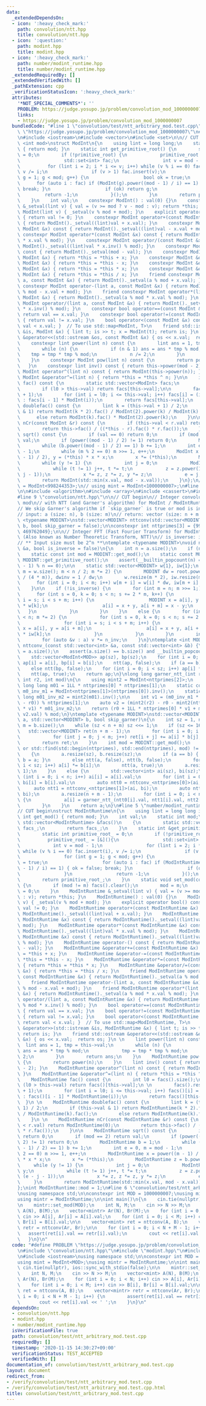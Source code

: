 ```yaml
---
data:
  _extendedDependsOn:
  - icon: ':heavy_check_mark:'
    path: convolution/ntt.hpp
    title: convolution/ntt.hpp
  - icon: ':question:'
    path: modint.hpp
    title: modint.hpp
  - icon: ':heavy_check_mark:'
    path: number/modint_runtime.hpp
    title: number/modint_runtime.hpp
  _extendedRequiredBy: []
  _extendedVerifiedWith: []
  _pathExtension: cpp
  _verificationStatusIcon: ':heavy_check_mark:'
  attributes:
    '*NOT_SPECIAL_COMMENTS*': ''
    PROBLEM: https://judge.yosupo.jp/problem/convolution_mod_1000000007
    links:
    - https://judge.yosupo.jp/problem/convolution_mod_1000000007
  bundledCode: "#line 1 \"convolution/test/ntt_arbitrary_mod.test.cpp\"\n#define PROBLEM\
    \ \"https://judge.yosupo.jp/problem/convolution_mod_1000000007\"\n#line 2 \"modint.hpp\"\
    \n#include <iostream>\n#include <vector>\n#include <set>\n\n// CUT begin\ntemplate\
    \ <int mod>\nstruct ModInt\n{\n    using lint = long long;\n    static int get_mod()\
    \ { return mod; }\n    static int get_primitive_root() {\n        static int primitive_root\
    \ = 0;\n        if (!primitive_root) {\n            primitive_root = [&](){\n\
    \                std::set<int> fac;\n                int v = mod - 1;\n      \
    \          for (lint i = 2; i * i <= v; i++) while (v % i == 0) fac.insert(i),\
    \ v /= i;\n                if (v > 1) fac.insert(v);\n                for (int\
    \ g = 1; g < mod; g++) {\n                    bool ok = true;\n              \
    \      for (auto i : fac) if (ModInt(g).power((mod - 1) / i) == 1) { ok = false;\
    \ break; }\n                    if (ok) return g;\n                }\n       \
    \         return -1;\n            }();\n        }\n        return primitive_root;\n\
    \    }\n    int val;\n    constexpr ModInt() : val(0) {}\n    constexpr ModInt\
    \ &_setval(lint v) { val = (v >= mod ? v - mod : v); return *this; }\n    constexpr\
    \ ModInt(lint v) { _setval(v % mod + mod); }\n    explicit operator bool() const\
    \ { return val != 0; }\n    constexpr ModInt operator+(const ModInt &x) const\
    \ { return ModInt()._setval((lint)val + x.val); }\n    constexpr ModInt operator-(const\
    \ ModInt &x) const { return ModInt()._setval((lint)val - x.val + mod); }\n   \
    \ constexpr ModInt operator*(const ModInt &x) const { return ModInt()._setval((lint)val\
    \ * x.val % mod); }\n    constexpr ModInt operator/(const ModInt &x) const { return\
    \ ModInt()._setval((lint)val * x.inv() % mod); }\n    constexpr ModInt operator-()\
    \ const { return ModInt()._setval(mod - val); }\n    constexpr ModInt &operator+=(const\
    \ ModInt &x) { return *this = *this + x; }\n    constexpr ModInt &operator-=(const\
    \ ModInt &x) { return *this = *this - x; }\n    constexpr ModInt &operator*=(const\
    \ ModInt &x) { return *this = *this * x; }\n    constexpr ModInt &operator/=(const\
    \ ModInt &x) { return *this = *this / x; }\n    friend constexpr ModInt operator+(lint\
    \ a, const ModInt &x) { return ModInt()._setval(a % mod + x.val); }\n    friend\
    \ constexpr ModInt operator-(lint a, const ModInt &x) { return ModInt()._setval(a\
    \ % mod - x.val + mod); }\n    friend constexpr ModInt operator*(lint a, const\
    \ ModInt &x) { return ModInt()._setval(a % mod * x.val % mod); }\n    friend constexpr\
    \ ModInt operator/(lint a, const ModInt &x) { return ModInt()._setval(a % mod\
    \ * x.inv() % mod); }\n    constexpr bool operator==(const ModInt &x) const {\
    \ return val == x.val; }\n    constexpr bool operator!=(const ModInt &x) const\
    \ { return val != x.val; }\n    bool operator<(const ModInt &x) const { return\
    \ val < x.val; }  // To use std::map<ModInt, T>\n    friend std::istream &operator>>(std::istream\
    \ &is, ModInt &x) { lint t; is >> t; x = ModInt(t); return is; }\n    friend std::ostream\
    \ &operator<<(std::ostream &os, const ModInt &x) { os << x.val;  return os; }\n\
    \    constexpr lint power(lint n) const {\n        lint ans = 1, tmp = this->val;\n\
    \        while (n) {\n            if (n & 1) ans = ans * tmp % mod;\n        \
    \    tmp = tmp * tmp % mod;\n            n /= 2;\n        }\n        return ans;\n\
    \    }\n    constexpr ModInt pow(lint n) const {\n        return power(n);\n \
    \   }\n    constexpr lint inv() const { return this->power(mod - 2); }\n    constexpr\
    \ ModInt operator^(lint n) const { return ModInt(this->power(n)); }\n    constexpr\
    \ ModInt &operator^=(lint n) { return *this = *this ^ n; }\n\n    inline ModInt\
    \ fac() const {\n        static std::vector<ModInt> facs;\n        int l0 = facs.size();\n\
    \        if (l0 > this->val) return facs[this->val];\n\n        facs.resize(this->val\
    \ + 1);\n        for (int i = l0; i <= this->val; i++) facs[i] = (i == 0 ? ModInt(1)\
    \ : facs[i - 1] * ModInt(i));\n        return facs[this->val];\n    }\n\n    ModInt\
    \ doublefac() const {\n        lint k = (this->val + 1) / 2;\n        if (this->val\
    \ & 1) return ModInt(k * 2).fac() / ModInt(2).power(k) / ModInt(k).fac();\n  \
    \      else return ModInt(k).fac() * ModInt(2).power(k);\n    }\n\n    ModInt\
    \ nCr(const ModInt &r) const {\n        if (this->val < r.val) return ModInt(0);\n\
    \        return this->fac() / ((*this - r).fac() * r.fac());\n    }\n\n    ModInt\
    \ sqrt() const {\n        if (val == 0) return 0;\n        if (mod == 2) return\
    \ val;\n        if (power((mod - 1) / 2) != 1) return 0;\n        ModInt b = 1;\n\
    \        while (b.power((mod - 1) / 2) == 1) b += 1;\n        int e = 0, m = mod\
    \ - 1;\n        while (m % 2 == 0) m >>= 1, e++;\n        ModInt x = power((m\
    \ - 1) / 2), y = (*this) * x * x;\n        x *= (*this);\n        ModInt z = b.power(m);\n\
    \        while (y != 1) {\n            int j = 0;\n            ModInt t = y;\n\
    \            while (t != 1) j++, t *= t;\n            z = z.power(1LL << (e -\
    \ j - 1));\n            x *= z, z *= z, y *= z;\n            e = j;\n        }\n\
    \        return ModInt(std::min(x.val, mod - x.val));\n    }\n};\n// using mint\
    \ = ModInt<998244353>;\n// using mint = ModInt<1000000007>;\n#line 3 \"convolution/ntt.hpp\"\
    \n\n#include <algorithm>\n#include <array>\n#include <cassert>\n#include <tuple>\n\
    #line 9 \"convolution/ntt.hpp\"\n\n// CUT begin\n// Integer convolution for arbitrary\
    \ mod\n// with NTT (and Garner's algorithm) for ModInt / ModIntRuntime class.\n\
    // We skip Garner's algorithm if `skip_garner` is true or mod is in `nttprimes`.\n\
    // input: a (size: n), b (size: m)\n// return: vector (size: n + m - 1)\ntemplate\
    \ <typename MODINT>\nstd::vector<MODINT> nttconv(std::vector<MODINT> a, std::vector<MODINT>\
    \ b, bool skip_garner = false);\n\nconstexpr int nttprimes[3] = {998244353, 167772161,\
    \ 469762049};\n\n// Integer FFT (Fast Fourier Transform) for ModInt class\n//\
    \ (Also known as Number Theoretic Transform, NTT)\n// is_inverse: inverse transform\n\
    // ** Input size must be 2^n **\ntemplate <typename MODINT>\nvoid ntt(std::vector<MODINT>\
    \ &a, bool is_inverse = false)\n{\n    int n = a.size();\n    if (n == 1) return;\n\
    \    static const int mod = MODINT::get_mod();\n    static const MODINT root =\
    \ MODINT::get_primitive_root();\n    assert(__builtin_popcount(n) == 1 and (mod\
    \ - 1) % n == 0);\n\n    static std::vector<MODINT> w{1}, iw{1};\n    for (int\
    \ m = w.size(); m < n / 2; m *= 2) {\n        MODINT dw = root.power((mod - 1)\
    \ / (4 * m)), dwinv = 1 / dw;\n        w.resize(m * 2), iw.resize(m * 2);\n  \
    \      for (int i = 0; i < m; i++) w[m + i] = w[i] * dw, iw[m + i] = iw[i] * dwinv;\n\
    \    }\n\n    if (!is_inverse) {\n        for (int m = n; m >>= 1;) {\n      \
    \      for (int s = 0, k = 0; s < n; s += 2 * m, k++) {\n                for (int\
    \ i = s; i < s + m; i++) {\n                    MODINT x = a[i], y = a[i + m]\
    \ * w[k];\n                    a[i] = x + y, a[i + m] = x - y;\n             \
    \   }\n            }\n        }\n    }\n    else {\n        for (int m = 1; m\
    \ < n; m *= 2) {\n            for (int s = 0, k = 0; s < n; s += 2 * m, k++) {\n\
    \                for (int i = s; i < s + m; i++) {\n                    MODINT\
    \ x = a[i], y = a[i + m];\n                    a[i] = x + y, a[i + m] = (x - y)\
    \ * iw[k];\n                }\n            }\n        }\n        int n_inv = MODINT(n).inv();\n\
    \        for (auto &v : a) v *= n_inv;\n    }\n}\ntemplate <int MOD>\nstd::vector<ModInt<MOD>>\
    \ nttconv_(const std::vector<int> &a, const std::vector<int> &b) {\n    int sz\
    \ = a.size();\n    assert(a.size() == b.size() and __builtin_popcount(sz) == 1);\n\
    \    std::vector<ModInt<MOD>> ap(sz), bp(sz);\n    for (int i = 0; i < sz; i++)\
    \ ap[i] = a[i], bp[i] = b[i];\n    ntt(ap, false);\n    if (a == b) bp = ap;\n\
    \    else ntt(bp, false);\n    for (int i = 0; i < sz; i++) ap[i] *= bp[i];\n\
    \    ntt(ap, true);\n    return ap;\n}\nlong long garner_ntt_(int r0, int r1,\
    \ int r2, int mod)\n{\n    using mint2 = ModInt<nttprimes[2]>;\n    static const\
    \ long long m01 = 1LL * nttprimes[0] * nttprimes[1];\n    static const long long\
    \ m0_inv_m1 = ModInt<nttprimes[1]>(nttprimes[0]).inv();\n    static const long\
    \ long m01_inv_m2 = mint2(m01).inv();\n\n    int v1 = (m0_inv_m1 * (r1 + nttprimes[1]\
    \ - r0)) % nttprimes[1];\n    auto v2 = (mint2(r2) - r0 - mint2(nttprimes[0])\
    \ * v1) * m01_inv_m2;\n    return (r0 + 1LL * nttprimes[0] * v1 + m01 % mod *\
    \ v2.val) % mod;\n}\ntemplate <typename MODINT>\nstd::vector<MODINT> nttconv(std::vector<MODINT>\
    \ a, std::vector<MODINT> b, bool skip_garner)\n{\n    int sz = 1, n = a.size(),\
    \ m = b.size();\n    while (sz < n + m) sz <<= 1;\n    if (sz <= 16) {\n     \
    \   std::vector<MODINT> ret(n + m - 1);\n        for (int i = 0; i < n; i++) {\n\
    \            for (int j = 0; j < m; j++) ret[i + j] += a[i] * b[j];\n        }\n\
    \        return ret;\n    }\n    int mod = MODINT::get_mod();\n    if (skip_garner\
    \ or std::find(std::begin(nttprimes), std::end(nttprimes), mod) != std::end(nttprimes))\n\
    \    {\n        a.resize(sz), b.resize(sz);\n        if (a == b) { ntt(a, false);\
    \ b = a; }\n        else ntt(a, false), ntt(b, false);\n        for (int i = 0;\
    \ i < sz; i++) a[i] *= b[i];\n        ntt(a, true);\n        a.resize(n + m -\
    \ 1);\n    }\n    else {\n        std::vector<int> ai(sz), bi(sz);\n        for\
    \ (int i = 0; i < n; i++) ai[i] = a[i].val;\n        for (int i = 0; i < m; i++)\
    \ bi[i] = b[i].val;\n        auto ntt0 = nttconv_<nttprimes[0]>(ai, bi);\n   \
    \     auto ntt1 = nttconv_<nttprimes[1]>(ai, bi);\n        auto ntt2 = nttconv_<nttprimes[2]>(ai,\
    \ bi);\n        a.resize(n + m - 1);\n        for (int i = 0; i < n + m - 1; i++)\
    \ {\n            a[i] = garner_ntt_(ntt0[i].val, ntt1[i].val, ntt2[i].val, mod);\n\
    \        }\n    }\n    return a;\n}\n#line 5 \"number/modint_runtime.hpp\"\n\n\
    // CUT begin\nstruct ModIntRuntime\n{\n    using lint = long long int;\n    static\
    \ int get_mod() { return mod; }\n    int val;\n    static int mod;\n    static\
    \ std::vector<ModIntRuntime> &facs()\n    {\n        static std::vector<ModIntRuntime>\
    \ facs_;\n        return facs_;\n    }\n    static int &get_primitive_root() {\n\
    \        static int primitive_root_ = 0;\n        if (!primitive_root_) {\n  \
    \          primitive_root_ = [&](){\n                std::set<int> fac;\n    \
    \            int v = mod - 1;\n                for (lint i = 2; i * i <= v; i++)\
    \ while (v % i == 0) fac.insert(i), v /= i;\n                if (v > 1) fac.insert(v);\n\
    \                for (int g = 1; g < mod; g++) {\n                    bool ok\
    \ = true;\n                    for (auto i : fac) if (ModIntRuntime(g).power((mod\
    \ - 1) / i) == 1) { ok = false; break; }\n                    if (ok) return g;\n\
    \                }\n                return -1;\n            }();\n        }\n\
    \        return primitive_root_;\n    }\n    static void set_mod(const int &m)\
    \ {\n        if (mod != m) facs().clear();\n        mod = m;\n        get_primitive_root()\
    \ = 0;\n    }\n    ModIntRuntime &_setval(lint v) { val = (v >= mod ? v - mod\
    \ : v); return *this; }\n    ModIntRuntime() : val(0) {}\n    ModIntRuntime(lint\
    \ v) { _setval(v % mod + mod); }\n    explicit operator bool() const { return\
    \ val != 0; }\n    ModIntRuntime operator+(const ModIntRuntime &x) const { return\
    \ ModIntRuntime()._setval((lint)val + x.val); }\n    ModIntRuntime operator-(const\
    \ ModIntRuntime &x) const { return ModIntRuntime()._setval((lint)val - x.val +\
    \ mod); }\n    ModIntRuntime operator*(const ModIntRuntime &x) const { return\
    \ ModIntRuntime()._setval((lint)val * x.val % mod); }\n    ModIntRuntime operator/(const\
    \ ModIntRuntime &x) const { return ModIntRuntime()._setval((lint)val * x.inv()\
    \ % mod); }\n    ModIntRuntime operator-() const { return ModIntRuntime()._setval(mod\
    \ - val); }\n    ModIntRuntime &operator+=(const ModIntRuntime &x) { return *this\
    \ = *this + x; }\n    ModIntRuntime &operator-=(const ModIntRuntime &x) { return\
    \ *this = *this - x; }\n    ModIntRuntime &operator*=(const ModIntRuntime &x)\
    \ { return *this = *this * x; }\n    ModIntRuntime &operator/=(const ModIntRuntime\
    \ &x) { return *this = *this / x; }\n    friend ModIntRuntime operator+(lint a,\
    \ const ModIntRuntime &x) { return ModIntRuntime()._setval(a % mod + x.val); }\n\
    \    friend ModIntRuntime operator-(lint a, const ModIntRuntime &x) { return ModIntRuntime()._setval(a\
    \ % mod - x.val + mod); }\n    friend ModIntRuntime operator*(lint a, const ModIntRuntime\
    \ &x) { return ModIntRuntime()._setval(a % mod * x.val % mod); }\n    friend ModIntRuntime\
    \ operator/(lint a, const ModIntRuntime &x) { return ModIntRuntime()._setval(a\
    \ % mod * x.inv() % mod); }\n    bool operator==(const ModIntRuntime &x) const\
    \ { return val == x.val; }\n    bool operator!=(const ModIntRuntime &x) const\
    \ { return val != x.val; }\n    bool operator<(const ModIntRuntime &x) const {\
    \ return val < x.val; }  // To use std::map<ModIntRuntime, T>\n    friend std::istream\
    \ &operator>>(std::istream &is, ModIntRuntime &x) { lint t; is >> t; x = ModIntRuntime(t);\
    \ return is; }\n    friend std::ostream &operator<<(std::ostream &os, const ModIntRuntime\
    \ &x) { os << x.val;  return os; }\n \n    lint power(lint n) const {\n      \
    \  lint ans = 1, tmp = this->val;\n        while (n) {\n            if (n & 1)\
    \ ans = ans * tmp % mod;\n            tmp = tmp * tmp % mod;\n            n /=\
    \ 2;\n        }\n        return ans;\n    }\n    ModIntRuntime pow(lint n) const\
    \ {\n        return power(n);\n    }\n    lint inv() const { return this->power(mod\
    \ - 2); }\n    ModIntRuntime operator^(lint n) const { return ModIntRuntime(this->power(n));\
    \ }\n    ModIntRuntime &operator^=(lint n) { return *this = *this ^ n; }\n \n\
    \    ModIntRuntime fac() const {\n        int l0 = facs().size();\n        if\
    \ (l0 > this->val) return facs()[this->val];\n \n        facs().resize(this->val\
    \ + 1);\n        for (int i = l0; i <= this->val; i++) facs()[i] = (i == 0 ? ModIntRuntime(1)\
    \ : facs()[i - 1] * ModIntRuntime(i));\n        return facs()[this->val];\n  \
    \  }\n \n    ModIntRuntime doublefac() const {\n        lint k = (this->val +\
    \ 1) / 2;\n        if (this->val & 1) return ModIntRuntime(k * 2).fac() / ModIntRuntime(2).power(k)\
    \ / ModIntRuntime(k).fac();\n        else return ModIntRuntime(k).fac() * ModIntRuntime(2).power(k);\n\
    \    }\n \n    ModIntRuntime nCr(const ModIntRuntime &r) const {\n        if (this->val\
    \ < r.val) return ModIntRuntime(0);\n        return this->fac() / ((*this - r).fac()\
    \ * r.fac());\n    }\n\n    ModIntRuntime sqrt() const {\n        if (val == 0)\
    \ return 0;\n        if (mod == 2) return val;\n        if (power((mod - 1) /\
    \ 2) != 1) return 0;\n        ModIntRuntime b = 1;\n        while (b.power((mod\
    \ - 1) / 2) == 1) b += 1;\n        int e = 0, m = mod - 1;\n        while (m %\
    \ 2 == 0) m >>= 1, e++;\n        ModIntRuntime x = power((m - 1) / 2), y = (*this)\
    \ * x * x;\n        x *= (*this);\n        ModIntRuntime z = b.power(m);\n   \
    \     while (y != 1) {\n            int j = 0;\n            ModIntRuntime t =\
    \ y;\n            while (t != 1) j++, t *= t;\n            z = z.power(1LL <<\
    \ (e - j - 1));\n            x *= z, z *= z, y *= z;\n            e = j;\n   \
    \     }\n        return ModIntRuntime(std::min(x.val, mod - x.val));\n    }\n\
    };\nint ModIntRuntime::mod = 1;\n#line 6 \"convolution/test/ntt_arbitrary_mod.test.cpp\"\
    \nusing namespace std;\n\nconstexpr int MOD = 1000000007;\nusing mint = ModInt<MOD>;\n\
    using mintr = ModIntRuntime;\n\nint main()\n{\n    cin.tie(nullptr), ios::sync_with_stdio(false);\n\
    \n    mintr::set_mod(MOD);\n    int N, M;\n    cin >> N >> M;\n    vector<mint>\
    \ A(N), B(M);\n    vector<mintr> Ar(N), Br(M);\n    for (int i = 0; i < N; i++)\
    \ cin >> A[i], Ar[i] = A[i].val;\n    for (int i = 0; i < M; i++) cin >> B[i],\
    \ Br[i] = B[i].val;\n\n    vector<mint> ret = nttconv(A, B);\n    vector<mintr>\
    \ retr = nttconv(Ar, Br);\n\n    for (int i = 0; i < N + M - 1; i++) {\n     \
    \   assert(ret[i].val == retr[i].val);\n        cout << ret[i].val << ' ';\n \
    \   }\n}\n"
  code: "#define PROBLEM \"https://judge.yosupo.jp/problem/convolution_mod_1000000007\"\
    \n#include \"convolution/ntt.hpp\"\n#include \"modint.hpp\"\n#include \"number/modint_runtime.hpp\"\
    \n#include <iostream>\nusing namespace std;\n\nconstexpr int MOD = 1000000007;\n\
    using mint = ModInt<MOD>;\nusing mintr = ModIntRuntime;\n\nint main()\n{\n   \
    \ cin.tie(nullptr), ios::sync_with_stdio(false);\n\n    mintr::set_mod(MOD);\n\
    \    int N, M;\n    cin >> N >> M;\n    vector<mint> A(N), B(M);\n    vector<mintr>\
    \ Ar(N), Br(M);\n    for (int i = 0; i < N; i++) cin >> A[i], Ar[i] = A[i].val;\n\
    \    for (int i = 0; i < M; i++) cin >> B[i], Br[i] = B[i].val;\n\n    vector<mint>\
    \ ret = nttconv(A, B);\n    vector<mintr> retr = nttconv(Ar, Br);\n\n    for (int\
    \ i = 0; i < N + M - 1; i++) {\n        assert(ret[i].val == retr[i].val);\n \
    \       cout << ret[i].val << ' ';\n    }\n}\n"
  dependsOn:
  - convolution/ntt.hpp
  - modint.hpp
  - number/modint_runtime.hpp
  isVerificationFile: true
  path: convolution/test/ntt_arbitrary_mod.test.cpp
  requiredBy: []
  timestamp: '2020-11-15 14:30:27+09:00'
  verificationStatus: TEST_ACCEPTED
  verifiedWith: []
documentation_of: convolution/test/ntt_arbitrary_mod.test.cpp
layout: document
redirect_from:
- /verify/convolution/test/ntt_arbitrary_mod.test.cpp
- /verify/convolution/test/ntt_arbitrary_mod.test.cpp.html
title: convolution/test/ntt_arbitrary_mod.test.cpp
---
```

